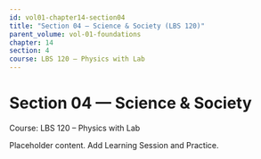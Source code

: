 ```yaml
---
id: vol01-chapter14-section04
title: "Section 04 — Science & Society (LBS 120)"
parent_volume: vol-01-foundations
chapter: 14
section: 4
course: LBS 120 – Physics with Lab
---
```


# Section 04 — Science & Society
Course: LBS 120 – Physics with Lab

Placeholder content. Add Learning Session and Practice.

